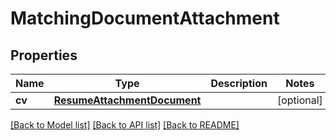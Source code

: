 # MatchingDocumentAttachment


## Properties
Name | Type | Description | Notes
------------ | ------------- | ------------- | -------------
**cv** | [**ResumeAttachmentDocument**](ResumeAttachmentDocument.md) |  | [optional] 

[[Back to Model list]](../README.md#documentation-for-models) [[Back to API list]](../README.md#documentation-for-api-endpoints) [[Back to README]](../README.md)


